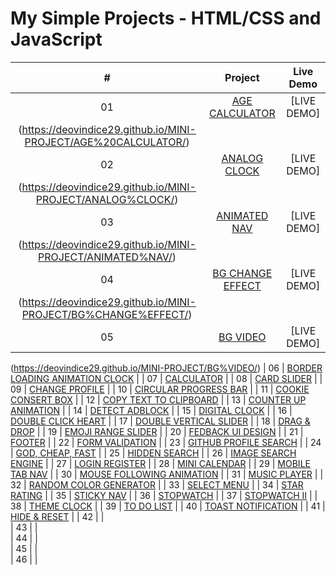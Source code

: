 # My Simple Projects - HTML/CSS and JavaScript

|  #   | Project                                                                                                                                   | Live Demo                           |
| :--: | :----------------------------------------------------------------------------------------------------------------------------------------:|:------------------------------------:
|  01  | [AGE CALCULATOR](https://github.com/DeoVindice29/SimpleProject-HTML-CSS-JS/tree/main/AGE%20CALCULATOR)                                    |[LIVE DEMO]
(https://deovindice29.github.io/MINI-PROJECT/AGE%20CALCULATOR/)                                            |
|  02  | [ANALOG CLOCK](https://github.com/DeoVindice29/SimpleProject-HTML-CSS-JS/tree/main/ANALOG%20CLOCK)                                        |[LIVE DEMO]
(https://deovindice29.github.io/MINI-PROJECT/ANALOG%CLOCK/)                                                |
|  03  | [ANIMATED NAV](https://github.com/DeoVindice29/SimpleProject-HTML-CSS-JS/tree/main/ANIMATED%20NAV)                                        |[LIVE DEMO]
(https://deovindice29.github.io/MINI-PROJECT/ANIMATED%NAV/)                                                |
|  04  | [BG CHANGE EFFECT](https://github.com/DeoVindice29/SimpleProject-HTML-CSS-JS/tree/main/BG%20CHANGE%20EFFECT)                              |[LIVE DEMO]
(https://deovindice29.github.io/MINI-PROJECT/BG%CHANGE%EFFECT/)                                                |
|  05  | [BG VIDEO](https://github.com/DeoVindice29/SimpleProject-HTML-CSS-JS/tree/main/BG%20VIDEO)                                                |[LIVE DEMO]
(https://deovindice29.github.io/MINI-PROJECT/BG%VIDEO/) 
|  06  | [BORDER LOADING ANIMATION CLOCK](https://github.com/DeoVindice29/SimpleProject-HTML-CSS-JS/tree/main/BORDER%20LOADING%20ANIMATION)        |
|  07  | [CALCULATOR](https://github.com/DeoVindice29/SimpleProject-HTML-CSS-JS/tree/main/CALCULATOR)                                              |
|  08  | [CARD SLIDER](https://github.com/DeoVindice29/SimpleProject-HTML-CSS-JS/tree/main/CARD%20SLIDER)                                          |
|  09  | [CHANGE PROFILE](https://github.com/DeoVindice29/SimpleProject-HTML-CSS-JS/tree/main/CHANGE%20PROFILE)                                    |
|  10  | [CIRCULAR PROGRESS BAR](https://github.com/DeoVindice29/SimpleProject-HTML-CSS-JS/tree/main/CIRCULAR%20PROGRESS%20BAR)                    |
|  11  | [COOKIE CONSERT BOX](https://github.com/DeoVindice29/SimpleProject-HTML-CSS-JS/tree/main/COOKIE%20CONSERT%20BOX)                          |
|  12  | [COPY TEXT TO CLIPBOARD](https://github.com/DeoVindice29/SimpleProject-HTML-CSS-JS/tree/main/COPY%20TEXT%20TO%20CLIPBOARD)                |
|  13  | [COUNTER UP ANIMATION](https://github.com/DeoVindice29/SimpleProject-HTML-CSS-JS/tree/main/COUNTER%20UP%20ANIMATION)                      |
|  14  | [DETECT ADBLOCK](https://github.com/DeoVindice29/SimpleProject-HTML-CSS-JS/tree/main/DETECT%20ADBLOCK)                                    |
|  15  | [DIGITAL CLOCK](https://github.com/DeoVindice29/SimpleProject-HTML-CSS-JS/tree/main/DIGITAL%20CLOCK)                                      |
|  16  | [DOUBLE CLICK HEART](https://github.com/DeoVindice29/SimpleProject-HTML-CSS-JS/tree/main/DOUBLE%20CLICK%20HEART)                          |
|  17  | [DOUBLE VERTICAL SLIDER](https://github.com/DeoVindice29/SimpleProject-HTML-CSS-JS/tree/main/DOUBLE%20VERTICAL%20SLIDER)                  |
|  18  | [DRAG & DROP](https://github.com/DeoVindice29/SimpleProject-HTML-CSS-JS/tree/main/DRAG%20DROP)                                            |
|  19  | [EMOJI RANGE SLIDER](https://github.com/DeoVindice29/SimpleProject-HTML-CSS-JS/tree/main/EMOJI%20RANGE%20SLIDER)                          |
|  20  | [FEDBACK UI DESIGN](https://github.com/DeoVindice29/SimpleProject-HTML-CSS-JS/tree/main/FEEDBACK%20UI%20DESIGN)                           |
|  21  | [FOOTER](https://github.com/DeoVindice29/SimpleProject-HTML-CSS-JS/tree/main/FOOTER)                                                      |
|  22  | [FORM VALIDATION](https://github.com/DeoVindice29/SimpleProject-HTML-CSS-JS/tree/main/FORM%20VALIDATION)                                  |
|  23  | [GITHUB PROFILE SEARCH](https://github.com/DeoVindice29/SimpleProject-HTML-CSS-JS/tree/main/GITHUB%20PROFILES%20SEARCH)                   |
|  24  | [GOD, CHEAP, FAST](https://github.com/DeoVindice29/SimpleProject-HTML-CSS-JS/tree/main/GOOD%20CHEAP%20FAST)                               |
|  25  | [HIDDEN SEARCH](https://github.com/DeoVindice29/SimpleProject-HTML-CSS-JS/tree/main/HIDDEN%20SEARCH)                                      |
|  26  | [IMAGE SEARCH ENGINE](https://github.com/DeoVindice29/SimpleProject-HTML-CSS-JS/tree/main/IMAGE%20SEARCH%20ENGINE)                        |
|  27  | [LOGIN REGISTER](https://github.com/DeoVindice29/SimpleProject-HTML-CSS-JS/tree/main/LOG%20IN%20REGISTER)                                 |
|  28  | [MINI CALENDAR](https://github.com/DeoVindice29/SimpleProject-HTML-CSS-JS/tree/main/MINI%20CALENDAR)                                      |
|  29  | [MOBILE TAB NAV](https://github.com/DeoVindice29/SimpleProject-HTML-CSS-JS/tree/main/MOBILE%20TAB%20NAV)                                  |
|  30  | [MOUSE FOLLOWING ANIMATION](https://github.com/DeoVindice29/SimpleProject-HTML-CSS-JS/tree/main/MOUSE%20FOLLOWING%20ANIMATION)            |
|  31  | [MUSIC PLAYER](https://github.com/DeoVindice29/SimpleProject-HTML-CSS-JS/tree/main/MUSIC%20PLAYER)                                        |
|  32  | [RANDOM COLOR GENERATOR](https://github.com/DeoVindice29/SimpleProject-HTML-CSS-JS/tree/main/RANDOM%20COLOR%20GENERATOR)                  |
|  33  | [SELECT MENU](https://github.com/DeoVindice29/SimpleProject-HTML-CSS-JS/tree/main/SELECT%20MENU)                                          |
|  34  | [STAR RATING](https://github.com/DeoVindice29/SimpleProject-HTML-CSS-JS/tree/main/STAR%20RATING)                                          |
|  35  | [STICKY NAV](https://github.com/DeoVindice29/SimpleProject-HTML-CSS-JS/tree/main/STICKY%20NAVIGATION)                                     |
|  36  | [STOPWATCH](https://github.com/DeoVindice29/SimpleProject-HTML-CSS-JS/tree/main/STOPWATCH)                                                |
|  37  | [STOPWATCH II](https://github.com/DeoVindice29/SimpleProject-HTML-CSS-JS/tree/main/STOPWATCH%20II)                                        |
|  38  | [THEME CLOCK](https://github.com/DeoVindice29/SimpleProject-HTML-CSS-JS/tree/main/THEME%20CLOCK)                                          |
|  39  | [TO DO LIST](https://github.com/DeoVindice29/SimpleProject-HTML-CSS-JS/tree/main/TO%20DO%20LIST)                                          |
|  40  | [TOAST NOTIFICATION](https://github.com/DeoVindice29/SimpleProject-HTML-CSS-JS/tree/main/TOAST%20NOTIFICATION)                            |
|  41  | [HIDE & RESET](https://github.com/DeoVindice29/SimpleProject-HTML-CSS-JS/tree/main/HIDE%20%26%20RESET)                                    |
|  42  | []()  |  
|  43  | []()  |  
|  44  | []()  |  
|  45  | []()  |  
|  46  | []()  |  
